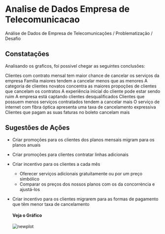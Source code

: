 # Analise de Dados Empresa de Telecomunicacao
Análise de Dados de Empresa de Telecomunicações / Problematização / Desafio

## Constatações
Analisando os graficos, foi possivel chegar as seguintes conclusões:

Clientes com contrato mensal tem maior chance de cancelar os serviços da empresa
Família maiores tendem a cancelar menos que as menores
A categoria de clientes novatos concentra as maiores propoções de clientes que cancelam os contratos
A experiência inicial do cliente pode estar sendo ruim
A empresa está captando clientes desqualificados
Clientes que possuem menos serviços contratados tendem a cancelar mais
O serviço de internet com fibra óptica apresenta uma taxa de cancelamento expressiva
Clientes que pagam as suas faturas no boleto cancelam mais

## Sugestões de Ações
* Criar promoções para os clientes dos planos mensais migram para os planos anuais
* Criar promoções para clientes contratar linhas adicionais
* Criar incentivo para os clientes a cada mês
  * Oferecer serviços adicionais gratuitamente ou por um preço simbólico
  * Comparar os preços dos nossos planos com os da concorrència e ajustá-los
* Criar incentivo para os clientes migrarem para as formas de pagamento que têm menor taxa de cancelamento

  #### Veja o Gráfico

  ![newplot](https://github.com/ewertondrigues02/Analise-de-Dados-Empresa-de-Telecomunicacao/assets/106437473/93eda30a-d36e-4251-bb26-5b87da29d74f)

